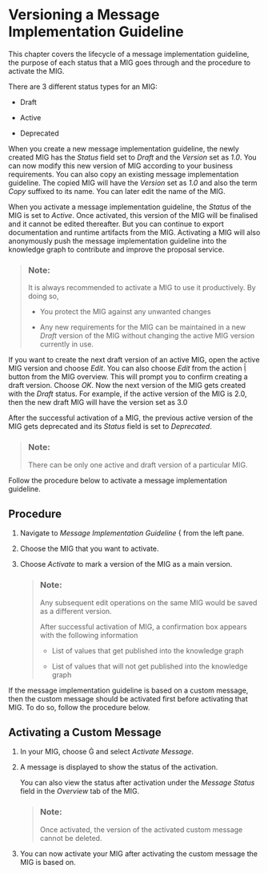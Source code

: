 <!-- loio12784f9d34444f929f9ea72ef38f7e02 -->

<link rel="stylesheet" type="text/css" href="../css/sap-icons.css"/>

# Versioning a Message Implementation Guideline

This chapter covers the lifecycle of a message implementation guideline, the purpose of each status that a MIG goes through and the procedure to activate the MIG.

There are 3 different status types for an MIG:

-   Draft

-   Active
-   Deprecated

When you create a new message implementation guideline, the newly created MIG has the *Status* field set to *Draft* and the *Version* set as *1.0*. You can now modify this new version of MIG according to your business requirements. You can also copy an existing message implementation guideline. The copied MIG will have the *Version* set as *1.0* and also the term *Copy* suffixed to its name. You can later edit the name of the MIG.

When you activate a message implementation guideline, the *Status* of the MIG is set to *Active*. Once activated, this version of the MIG will be finalised and it cannot be edited thereafter. But you can continue to export documentation and runtime artifacts from the MIG. Activating a MIG will also anonymously push the message implementation guideline into the knowledge graph to contribute and improve the proposal service.

> ### Note:  
> It is always recommended to activate a MIG to use it productively. By doing so,
> 
> -   You protect the MIG against any unwanted changes
> 
> -   Any new requirements for the MIG can be maintained in a new *Draft* version of the MIG without changing the active MIG version currently in use.

If you want to create the next draft version of an active MIG, open the active MIG version and choose *Edit*. You can also choose *Edit* from the action <span class="SAP-icons-V5"></span> button from the MIG overview. This will prompt you to confirm creating a draft version. Choose *OK*. Now the next version of the MIG gets created with the *Draft* status. For example, if the active version of the MIG is 2.0, then the new draft MIG will have the version set as 3.0

After the successful activation of a MIG, the previous active version of the MIG gets deprecated and its *Status* field is set to *Deprecated*.

> ### Note:  
> There can be only one active and draft version of a particular MIG.

Follow the procedure below to activate a message implementation guideline.



<a name="loio12784f9d34444f929f9ea72ef38f7e02__section_d52_2t3_spb"/>

## Procedure

1.  Navigate to *Message Implementation Guideline* <span class="SAP-icons-V5"></span> from the left pane.

2.  Choose the MIG that you want to activate.
3.  Choose *Activate* to mark a version of the MIG as a main version.

    > ### Note:  
    > Any subsequent edit operations on the same MIG would be saved as a different version.
    > 
    > After successful activation of MIG, a confirmation box appears with the following information
    > 
    > -   List of values that get published into the knowledge graph
    > 
    > -   List of values that will not get published into the knowledge graph


If the message implementation guideline is based on a custom message, then the custom message should be activated first before activating that MIG. To do so, follow the procedure below.



<a name="loio12784f9d34444f929f9ea72ef38f7e02__section_gdt_xx3_spb"/>

## Activating a Custom Message

1.  In your MIG, choose <span class="SAP-icons-V5"></span> and select *Activate Message*.

2.  A message is displayed to show the status of the activation.

    You can also view the status after activation under the *Message Status* field in the *Overview* tab of the MIG.

    > ### Note:  
    > Once activated, the version of the activated custom message cannot be deleted.

3.  You can now activate your MIG after activating the custom message the MIG is based on.

